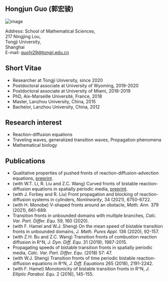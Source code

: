## Hongjun Guo (郭宏骏)

![image](https://github.com/Hongjun-Guo/hongjun-guo.github.io/blob/main/IMG_6825.JPG)

Address:	School of Mathematical Sciences,  
217 Ningjing Lou,  
Tongji University,  
Shanghai  
E-mail:	guohj29@tongji.edu.cn

## Short Vitae

- Researcher at Tongji University, since 2020
- Postdoctoral associate at University of Wyoming, 2019-2020
- Postdoctoral associate at University of Miami, 2018-2019
- PhD, Aix-Marseille Université, France, 2018
- Master, Lanzhou University, China, 2015
- Bachelor, Lanzhou University, China, 2012

## Research interest

- Reaction-diffusion equations
- Traveling waves, generalized transition waves, Propagation phenomena
- Mathematical biology

## Publications

- Qualitative properties of pushed fronts of reaction-diffusion-advection equations, [preprint](https://arxiv.org/abs/2108.06546).
- (with W.T. Li, R. Liu and Z.C. Wang) Curved fronts of bistable reaction-diffusion equations in spatially periodic media, [preprint](https://arxiv.org/abs/2006.03711).
- (with J. Forbey and R. Liu) Front propagation and blocking of reaction-diffusion systems in cylinders, _Nonlinearity_, 34 (2021), 6750-6722.
- (with H. Monobe) V-shaped fronts around an obstacle, _Math. Ann._ 379 (2021), 661-689.
- Transition fronts in unbounded domains with multiple branches, _Calc. Var. Part. Differ. Equ._ 59, 160 (2020).
- (with F. Hamel and W.J. Sheng) On the mean speed of bistable transition fronts in unbounded domains, _J. Math. Pures Appl._ 136 (2020), 92-157.
- (with Z.H. Bu and Z.C. Wang) Transition fronts of combustion reaction diffusion in R^N, _J. Dyn. Diff. Equ._ 31 (2019), 1987-2015.
- Propagating speeds of bistable transition fronts in spatially periodic media, _Calc. Var. Part. Differ. Equ._ (2018) 57: 47.
- (with W.J. Sheng) Transition fronts of time periodic bistable reaction-diffusion equations in R^N, _J. Diff. Equations_ 265 (2018), 2191-2242.
- (with F. Hamel) Monotonicity of bistable transition fronts in R^N, _J. Elliptic Parabol. Equ._ 2 (2016), 145-155.


